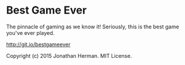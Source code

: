 # Best Game Ever

The pinnacle of gaming as we know it!
Seriously, this is the best game you've ever played.

<http://git.io/bestgameever>

Copyright (c) 2015 Jonathan Herman. MIT License.
